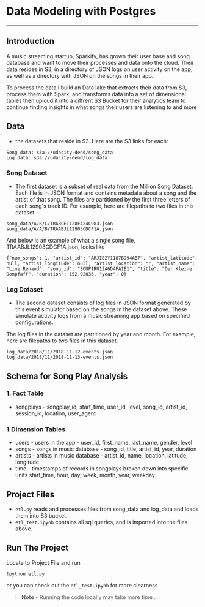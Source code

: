 # Data Modeling with Postgres
-----

## Introduction
A music streaming startup, Sparkify, has grown their user base and song database and want to move their processes and data onto the cloud. Their data resides in S3, in a directory of JSON logs on user activity on the app, as well as a directory with JSON on the songs in their app.

To process the data I build an Data lake that extracts their data from S3, process them with Spark, and transforms data into a set of dimensional tables then uploud it into a diffrent S3 Bucket for their analytics team to continue finding insights in what songs their users are listening to and more

## Data
* the datasets that reside in S3. Here are the S3 links for each:
```
Song data: s3a://udacity-dend/song_data
Log data: s3a://udacity-dend/log_data

```
### Song Dataset
* The first dataset is a subset of real data from the Million Song Dataset. Each file is in JSON format and contains metadata about a song and the artist of that song. The files are partitioned by the first three letters of each song's track ID. For example, here are filepaths to two files in this dataset.

```
song_data/A/B/C/TRABCEI128F424C983.json
song_data/A/A/B/TRAABJL12903CDCF1A.json
```
And below is an example of what a single song file, TRAABJL12903CDCF1A.json, looks like
```
{"num_songs": 1, "artist_id": "ARJIE2Y1187B994AB7", "artist_latitude": null, "artist_longitude": null, "artist_location": "", "artist_name": "Line Renaud", "song_id": "SOUPIRU12A6D4FA1E1", "title": "Der Kleine Dompfaff", "duration": 152.92036, "year": 0}

```

### Log Dataset

* The second dataset consists of log files in JSON format generated by this event simulator based on the songs in the dataset above. These simulate activity logs from a music streaming app based on specified configurations.

The log files in the dataset are partitioned by year and month. For example, here are filepaths to two files in this dataset.
```
log_data/2018/11/2018-11-12-events.json
log_data/2018/11/2018-11-13-events.json
```
## Schema for Song Play Analysis

### 1. Fact Table
* songplays - songplay_id, start_time, user_id, level, song_id, artist_id, session_id, location, user_agent

### 1.Dimension Tables
* users - users in the app - user_id, first_name, last_name, gender, level
* songs - songs in music database - song_id, title, artist_id, year, duration
* artists - artists in music database - artist_id, name, location, latitude, longitude
* time - timestamps of records in songplays broken down into specific units start_time, hour, day, week, month, year, weekday

## Project Files
* `etl.py` reads and processes files from song_data and log_data and loads them into S3 bucket.
* `etl_test.ipynb` contains all sql queries, and is imported into the files above.

## Run The Project
Locate to Project File and run
```
!python etl.py
```
or you can check out the `etl_test.ipynb` for more clearness

> **Note** - Running the code locally may take more time .